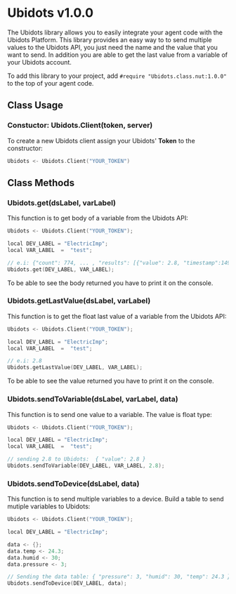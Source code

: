 # Ubidots v1.0.0

The Ubidots library allows you to easily integrate your agent code with the Ubidots Platform. This library provides an easy way to to send multiple values to the Ubidots API, you just need the name and the value that you want to send. In addition you are able to get the last value from a variable of your Ubidots account.

To add this library to your project, add ```#require "Ubidots.class.nut:1.0.0"```  to the top of your agent code.

##  Class Usage 

### Constuctor: Ubidots.Client(token, server)

To create a new Ubidots client assign your Ubidots' **Token** to the constructor:

```c
Ubidots <- Ubidots.Client("YOUR_TOKEN")
```

##  Class Methods 


### Ubidots.get(dsLabel, varLabel)

This function is to get body of a variable from the Ubidots API:

```c
Ubidots <- Ubidots.Client("YOUR_TOKEN");

local DEV_LABEL = "ElectricImp";
local VAR_LABEL  =  "test";

// e.i: {"count": 774, ... , "results": [{"value": 2.8, "timestamp":1490736636651, "context": {}}, ... ]}
Ubidots.get(DEV_LABEL, VAR_LABEL);
```

To be able to see the body returned you have to print it on the console.

### Ubidots.getLastValue(dsLabel, varLabel)

This function is to get the float last value of a variable from the Ubidots API:

```c
Ubidots <- Ubidots.Client("YOUR_TOKEN");

local DEV_LABEL = "ElectricImp";
local VAR_LABEL  =  "test";

// e.i: 2.8
Ubidots.getLastValue(DEV_LABEL, VAR_LABEL); 
```

To be able to see the value returned you have to print it on the console.

### Ubidots.sendToVariable(dsLabel, varLabel, data)

This function is to send one value to a variable. The value is float type:

```c
Ubidots <- Ubidots.Client("YOUR_TOKEN");

local DEV_LABEL = "ElectricImp";
local VAR_LABEL  =  "test";

// sending 2.8 to Ubidots:  { "value": 2.8 }
Ubidots.sendToVariable(DEV_LABEL, VAR_LABEL, 2.8);    

```


### Ubidots.sendToDevice(dsLabel, data)

This function is to send multiple variables to a device. Build a table to send mutiple variables to Ubidots:

```c
Ubidots <- Ubidots.Client("YOUR_TOKEN");

local DEV_LABEL = "ElectricImp";

data <- {};
data.temp <- 24.3;
data.humid <- 30;
data.pressure <- 3;

// Sending the data table: { "pressure": 3, "humid": 30, "temp": 24.3 }
Ubidots.sendToDevice(DEV_LABEL, data);
```


